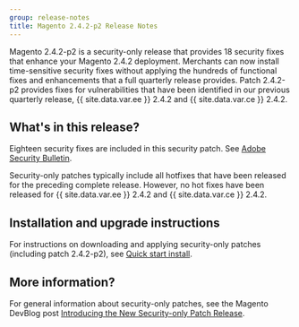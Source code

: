 ```yaml
---
group: release-notes
title: Magento 2.4.2-p2 Release Notes
---
```


Magento 2.4.2-p2 is a security-only release that provides 18 security fixes that enhance your Magento 2.4.2 deployment. Merchants can now install time-sensitive security fixes without applying the hundreds of functional fixes and enhancements that a full quarterly release provides. Patch 2.4.2-p2 provides fixes for vulnerabilities that have been identified in our previous quarterly release, {{ site.data.var.ee }} 2.4.2 and {{ site.data.var.ce }} 2.4.2.
## What's in this release?

Eighteen security fixes are included in this security patch. See [Adobe Security Bulletin](https://helpx.adobe.com/security/products/magento/apsb21-64.html).

Security-only patches typically include all hotfixes that have been released for the preceding complete release. However, no hot fixes have been released for {{ site.data.var.ee }} 2.4.2 and {{ site.data.var.ce }} 2.4.2.

## Installation and upgrade instructions

For instructions on downloading and applying security-only patches (including patch 2.4.2-p2), see [Quick start install](http://127.0.0.1:4000/guides/v2.4/install-gde/composer.html).

## More information?

For general information about security-only patches, see the Magento DevBlog post [Introducing the New Security-only Patch Release](https://community.magento.com/t5/Magento-DevBlog/Introducing-the-New-Security-only-Patch-Release/ba-p/141287).
